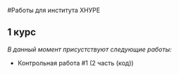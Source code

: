 #Работы для института ХНУРЕ
## 1 курс
*В данный момент присустствуют следующие работы:*

- Контрольная работа #1 (2 часть (код))
